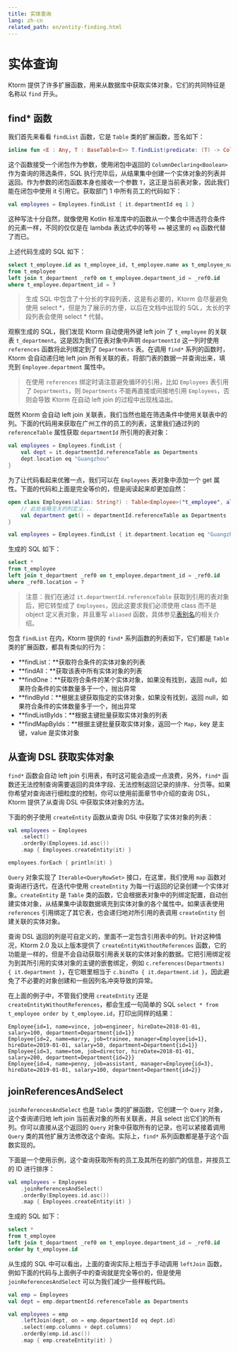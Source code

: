 ```yaml
---
title: 实体查询
lang: zh-cn
related_path: en/entity-finding.html
---
```


# 实体查询

Ktorm 提供了许多扩展函数，用来从数据库中获取实体对象，它们的共同特征是名称以 `find` 开头。

## find\* 函数

我们首先来看看 `findList` 函数，它是 `Table` 类的扩展函数，签名如下：

````kotlin
inline fun <E : Any, T : BaseTable<E>> T.findList(predicate: (T) -> ColumnDeclaring<Boolean>): List<E>
````

这个函数接受一个闭包作为参数，使用闭包中返回的 `ColumnDeclaring<Boolean>` 作为查询的筛选条件，SQL 执行完毕后，从结果集中创建一个实体对象的列表并返回。作为参数的闭包函数本身也接收一个参数 `T`，这正是当前表对象，因此我们能在闭包中使用 it 引用它。获取部门 1 中所有员工的代码如下：

````kotlin
val employees = Employees.findList { it.departmentId eq 1 }
````

这种写法十分自然，就像使用 Kotlin 标准库中的函数从一个集合中筛选符合条件的元素一样，不同的仅仅是在 lambda 表达式中的等号 `==` 被这里的 `eq` 函数代替了而已。

上述代码生成的 SQL 如下：

````sql
select t_employee.id as t_employee_id, t_employee.name as t_employee_name, t_employee.job as t_employee_job, t_employee.manager_id as t_employee_manager_id, t_employee.hire_date as t_employee_hire_date, t_employee.salary as t_employee_salary, t_employee.department_id as t_employee_department_id, _ref0.id as _ref0_id, _ref0.name as _ref0_name, _ref0.location as _ref0_location 
from t_employee 
left join t_department _ref0 on t_employee.department_id = _ref0.id 
where t_employee.department_id = ? 
````

> 生成 SQL 中包含了十分长的字段列表，这是有必要的，Ktorm 会尽量避免使用 select \*，但是为了展示的方便，以后在文档中出现的 SQL，太长的字段列表会使用 select \* 代替。

观察生成的 SQL，我们发现 Ktorm 自动使用外键 left join 了 `t_employee` 的关联表 `t_department`。这是因为我们在表对象中声明 `departmentId` 这一列时使用 `references` 函数将此列绑定到了 `Departments` 表。在调用 `find*` 系列的函数时，Ktorm 会自动递归地 left join 所有关联的表，将部门表的数据一并查询出来，填充到 `Employee.department` 属性中。

> 在使用 `references` 绑定时请注意避免循环的引用，比如 `Employees` 表引用了 `Departments`，则 `Departments` 不能再直接或间接地引用 `Employees`，否则会导致 Ktorm 在自动 left join 的过程中出现栈溢出。

既然 Ktorm 会自动 left join 关联表，我们当然也能在筛选条件中使用关联表中的列。下面的代码用来获取在广州工作的员工的列表，这里我们通过列的 `referenceTable` 属性获取 `departmentId` 所引用的表对象：

```kotlin
val employees = Employees.findList {
    val dept = it.departmentId.referenceTable as Departments
    dept.location eq "Guangzhou"
}
```

为了让代码看起来优雅一点，我们可以在 `Employees` 表对象中添加一个 get 属性。下面的代码和上面是完全等价的，但是阅读起来却更加自然：

```kotlin
open class Employees(alias: String?) : Table<Employee>("t_employee", alias) {
    // 此处省略无关的列定义...
    val department get() = departmentId.referenceTable as Departments
}

val employees = Employees.findList { it.department.location eq "Guangzhou" }
```

生成的 SQL 如下：

````sql
select * 
from t_employee 
left join t_department _ref0 on t_employee.department_id = _ref0.id 
where _ref0.location = ? 
````

> 注意：我们在通过 `it.departmentId.referenceTable` 获取到引用的表对象后，把它转型成了 `Employees`，因此这要求我们必须使用 class 而不是 object 定义表对象，并且重写 `aliased` 函数，具体参见[表别名](./joining.html#自连接查询与表别名)的相关介绍。

包含 `findList` 在内，Ktorm 提供的 `find*` 系列函数的列表如下，它们都是 `Table` 类的扩展函数，都具有类似的行为：

- **findList：**获取符合条件的实体对象的列表
- **findAll：**获取该表中所有实体对象的列表
- **findOne：**获取符合条件的某个实体对象，如果没有找到，返回 null，如果符合条件的实体数量多于一个，抛出异常
- **findById：**根据主键获取指定的实体对象，如果没有找到，返回 null，如果符合条件的实体数量多于一个，抛出异常
- **findListByIds：**根据主键批量获取实体对象的列表
- **findMapByIds：**根据主键批量获取实体对象，返回一个 `Map`，key 是主键，value 是实体对象

## 从查询 DSL 获取实体对象

`find*` 函数会自动 left join 引用表，有时这可能会造成一点浪费，另外，`find*` 函数还无法控制查询需要返回的具体字段、无法控制返回记录的排序、分页等。如果你希望对查询进行细粒度的控制，你可以使用前面章节中介绍的查询 DSL，Ktorm 提供了从查询 DSL 中获取实体对象的方法。

下面的例子使用 `createEntity` 函数从查询 DSL 中获取了实体对象的列表：

```kotlin
val employees = Employees
    .select()
    .orderBy(Employees.id.asc())
    .map { Employees.createEntity(it) }

employees.forEach { println(it) }
```

`Query` 对象实现了 `Iterable<QueryRowSet>` 接口，在这里，我们使用 `map` 函数对查询进行迭代，在迭代中使用 `createEntity` 为每一行返回的记录创建一个实体对象。`createEntity` 是 `Table` 类的函数，它会根据表对象中的列绑定配置，自动创建实体对象，从结果集中读取数据填充到实体对象的各个属性中。如果该表使用 `references` 引用绑定了其它表，也会递归地对所引用的表调用 `createEntity` 创建关联的实体对象。

查询 DSL 返回的列是可自定义的，里面不一定包含引用表中的列。针对这种情况，Ktorm 2.0 及以上版本提供了 `createEntityWithoutReferences` 函数，它的功能是一样的，但是不会自动获取引用表关联的实体对象的数据。它把引用绑定视为到其所引用的实体对象的主键的嵌套绑定，例如 `c.references(Departments) { it.department }`，在它眼里相当于 `c.bindTo { it.department.id }`，因此避免了不必要的对象创建和一些因列名冲突导致的异常。

在上面的例子中，不管我们使用 `createEntity` 还是 `createEntityWithoutReferences`，都会生成一句简单的 SQL `select * from t_employee order by t_employee.id`，打印出同样的结果：

````plain
Employee{id=1, name=vince, job=engineer, hireDate=2018-01-01, salary=100, department=Department{id=1}}
Employee{id=2, name=marry, job=trainee, manager=Employee{id=1}, hireDate=2019-01-01, salary=50, department=Department{id=1}}
Employee{id=3, name=tom, job=director, hireDate=2018-01-01, salary=200, department=Department{id=2}}
Employee{id=4, name=penny, job=assistant, manager=Employee{id=3}, hireDate=2019-01-01, salary=100, department=Department{id=2}}
````

## joinReferencesAndSelect

`joinReferencesAndSelect` 也是 `Table` 类的扩展函数，它创建一个 `Query` 对象，这个查询递归地 left join 当前表对象的所有关联表，并且 select 出它们的所有列。你可以直接从这个返回的 `Query` 对象中获取所有的记录，也可以紧接着调用 `Query` 类的其他扩展方法修改这个查询。实际上，`find*` 系列函数都是基于这个函数实现的。

下面是一个使用示例，这个查询获取所有的员工及其所在的部门的信息，并按员工的 ID 进行排序：

````kotlin
val employees = Employees
    .joinReferencesAndSelect()
    .orderBy(Employees.id.asc())
    .map { Employees.createEntity(it) }
````

生成的 SQL 如下：

````sql
select * 
from t_employee 
left join t_department _ref0 on t_employee.department_id = _ref0.id 
order by t_employee.id 
````

从生成的 SQL 中可以看出，上面的查询实际上相当于手动调用 `leftJoin` 函数，例如下面的代码与上面例子中的查询就是完全等价的，但是使用 `joinReferencesAndSelect` 可以为我们减少一些样板代码。

```kotlin
val emp = Employees
val dept = emp.departmentId.referenceTable as Departments

val employees = emp
    .leftJoin(dept, on = emp.departmentId eq dept.id)
    .select(emp.columns + dept.columns)
    .orderBy(emp.id.asc())
    .map { emp.createEntity(it) }
```